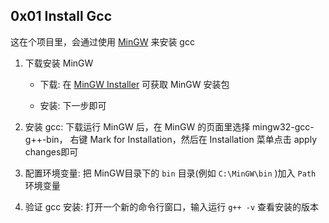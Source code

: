 ## 0x01 Install Gcc
这在个项目里，会通过使用 [MinGW](http://www.mingw.org/) 来安装 gcc

1. 下载安装 MinGW
    - 下载: 在 [MinGW Installer](http://www.mingw.org/download/installer)
           可获取 MinGW 安装包
           
    - 安装: 下一步即可
    
2. 安装 gcc: 下载运行 MinGW 后，在 MinGW 的页面里选择 mingw32-gcc-g++-bin，
    右键 Mark for Installation，然后在 Installation 菜单点击 apply changes即可
        
3. 配置环境变量: 把 MinGW目录下的 `bin` 目录(例如 `C:\MinGW\bin` )加入 `Path` 环境变量

4. 验证 gcc 安装: 打开一个新的命令行窗口，输入运行 `g++ -v` 查看安装的版本